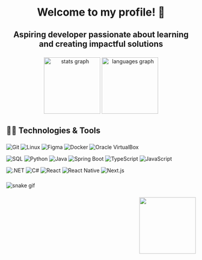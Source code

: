 <h1 align="center">Welcome to my profile! 👋</h1>

###

<h2 align="center">Aspiring developer passionate about learning and creating impactful solutions</h2>

###

<div align="center">
  <img src="https://github-readme-stats.vercel.app/api?username=GabrielRossi01&hide_title=false&hide_rank=false&show_icons=true&include_all_commits=true&count_private=true&disable_animations=false&theme=dark&locale=en&hide_border=true" height="150" alt="stats graph"  />
  <img src="https://github-readme-stats.vercel.app/api/top-langs?username=GabrielRossi01&locale=en&hide_title=false&layout=compact&card_width=320&langs_count=5&theme=dark&hide_border=true" height="150" alt="languages graph"  />
</div>


###

<h2 align="left">🧑‍💻 Technologies & Tools</h2>

###

![Git](https://img.shields.io/badge/Git-000000?style=flat&logo=git&logoColor=red)
![Linux](https://img.shields.io/badge/Linux-000000?style=flat&logo=linux&logoColor=white)
![Figma](https://img.shields.io/badge/Figma-000000?style=flat&logo=figma&logoColor=red)
![Docker](https://img.shields.io/badge/Docker-000000?style=flat&logo=docker&logoColor=blue)
![Oracle VirtualBox](https://img.shields.io/badge/VirtualBox-000000?style=flat&logo=virtualbox&logoColor=orange)

![SQL](https://img.shields.io/badge/SQL-000000?style=flat&logo=postgresql&logoColor=blue)
![Python](https://img.shields.io/badge/Python-000000?style=flat&logo=python&logoColor=yellow)
![Java](https://img.shields.io/badge/Java-000000?style=flat&logo=java&logoColor=red)
![Spring Boot](https://img.shields.io/badge/Spring%20Boot-000000?style=flat&logo=springboot&logoColor=6DB33F)
![TypeScript](https://img.shields.io/badge/TypeScript-000000?style=flat&logo=typescript&logoColor=blue)
![JavaScript](https://img.shields.io/badge/JavaScript-000000?style=flat&logo=javascript&logoColor=yellow)

![.NET](https://img.shields.io/badge/.NET-000000?style=flat&logo=dotnet&logoColor=purple)
![C#](https://img.shields.io/badge/C%23-000000?style=flat&logo=c-sharp&logoColor=blue)
![React](https://img.shields.io/badge/React-000000?style=flat&logo=react&logoColor=61DAFB)
![React Native](https://img.shields.io/badge/React%20Native-000000?style=flat&logo=react&logoColor=61DAFB)
![Next.js](https://img.shields.io/badge/Next.js-000000?style=flat&logo=nextdotjs&logoColor=white)

###

![snake gif](https://github.com/GabrielRossi01/snake-commits/blob/output/github-contribution-grid-snake.svg?palette=github-dark)

###

<img align="right" height="150" src="https://user-images.githubusercontent.com/74038190/212284119-fbfd994d-8c2a-4a07-a75f-84e513833c1c.gif"  />

###


